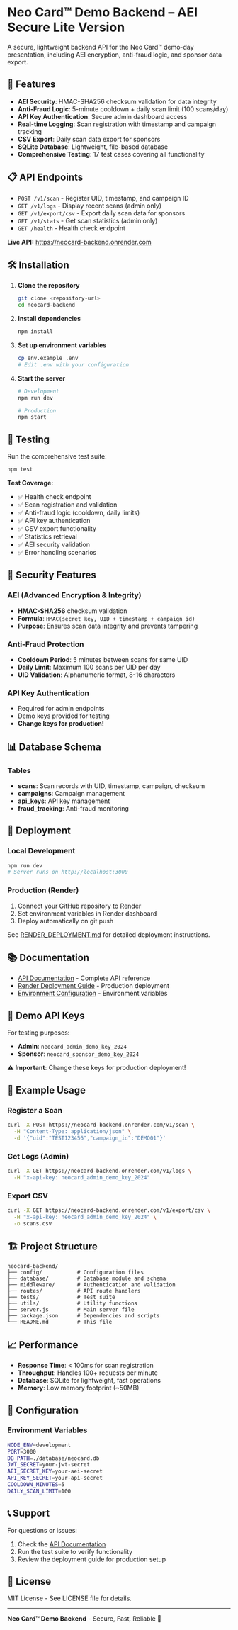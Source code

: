 # Neo Card™ Demo Backend – AEI Secure Lite Version

A secure, lightweight backend API for the Neo Card™ demo-day presentation, including AEI encryption, anti-fraud logic, and sponsor data export.

## 🚀 Features

- **AEI Security**: HMAC-SHA256 checksum validation for data integrity
- **Anti-Fraud Logic**: 5-minute cooldown + daily scan limit (100 scans/day)
- **API Key Authentication**: Secure admin dashboard access
- **Real-time Logging**: Scan registration with timestamp and campaign tracking
- **CSV Export**: Daily scan data export for sponsors
- **SQLite Database**: Lightweight, file-based database
- **Comprehensive Testing**: 17 test cases covering all functionality

## 📋 API Endpoints

- `POST /v1/scan` - Register UID, timestamp, and campaign ID
- `GET /v1/logs` - Display recent scans (admin only)
- `GET /v1/export/csv` - Export daily scan data for sponsors
- `GET /v1/stats` - Get scan statistics (admin only)
- `GET /health` - Health check endpoint

**Live API:** https://neocard-backend.onrender.com

## 🛠️ Installation

1. **Clone the repository**

   ```bash
   git clone <repository-url>
   cd neocard-backend
   ```

2. **Install dependencies**

   ```bash
   npm install
   ```

3. **Set up environment variables**

   ```bash
   cp env.example .env
   # Edit .env with your configuration
   ```

4. **Start the server**

   ```bash
   # Development
   npm run dev

   # Production
   npm start
   ```

## 🧪 Testing

Run the comprehensive test suite:

```bash
npm test
```

**Test Coverage:**

- ✅ Health check endpoint
- ✅ Scan registration and validation
- ✅ Anti-fraud logic (cooldown, daily limits)
- ✅ API key authentication
- ✅ CSV export functionality
- ✅ Statistics retrieval
- ✅ AEI security validation
- ✅ Error handling scenarios

## 🔐 Security Features

### AEI (Advanced Encryption & Integrity)

- **HMAC-SHA256** checksum validation
- **Formula**: `HMAC(secret_key, UID + timestamp + campaign_id)`
- **Purpose**: Ensures scan data integrity and prevents tampering

### Anti-Fraud Protection

- **Cooldown Period**: 5 minutes between scans for same UID
- **Daily Limit**: Maximum 100 scans per UID per day
- **UID Validation**: Alphanumeric format, 8-16 characters

### API Key Authentication

- Required for admin endpoints
- Demo keys provided for testing
- **Change keys for production!**

## 📊 Database Schema

### Tables

- **scans**: Scan records with UID, timestamp, campaign, checksum
- **campaigns**: Campaign management
- **api_keys**: API key management
- **fraud_tracking**: Anti-fraud monitoring

## 🚀 Deployment

### Local Development

```bash
npm run dev
# Server runs on http://localhost:3000
```

### Production (Render)

1. Connect your GitHub repository to Render
2. Set environment variables in Render dashboard
3. Deploy automatically on git push

See [RENDER_DEPLOYMENT.md](./RENDER_DEPLOYMENT.md) for detailed deployment instructions.

## 📚 Documentation

- [API Documentation](./API_DOCUMENTATION.md) - Complete API reference
- [Render Deployment Guide](./RENDER_DEPLOYMENT.md) - Production deployment
- [Environment Configuration](./env.example) - Environment variables

## 🔑 Demo API Keys

For testing purposes:

- **Admin**: `neocard_admin_demo_key_2024`
- **Sponsor**: `neocard_sponsor_demo_key_2024`

**⚠️ Important**: Change these keys for production deployment!

## 📝 Example Usage

### Register a Scan

```bash
curl -X POST https://neocard-backend.onrender.com/v1/scan \
  -H "Content-Type: application/json" \
  -d '{"uid":"TEST123456","campaign_id":"DEMO01"}'
```

### Get Logs (Admin)

```bash
curl -X GET https://neocard-backend.onrender.com/v1/logs \
  -H "x-api-key: neocard_admin_demo_key_2024"
```

### Export CSV

```bash
curl -X GET https://neocard-backend.onrender.com/v1/export/csv \
  -H "x-api-key: neocard_admin_demo_key_2024" \
  -o scans.csv
```

## 🏗️ Project Structure

```
neocard-backend/
├── config/           # Configuration files
├── database/         # Database module and schema
├── middleware/       # Authentication and validation
├── routes/           # API route handlers
├── tests/            # Test suite
├── utils/            # Utility functions
├── server.js         # Main server file
├── package.json      # Dependencies and scripts
└── README.md         # This file
```

## 📈 Performance

- **Response Time**: < 100ms for scan registration
- **Throughput**: Handles 100+ requests per minute
- **Database**: SQLite for lightweight, fast operations
- **Memory**: Low memory footprint (~50MB)

## 🔧 Configuration

### Environment Variables

```bash
NODE_ENV=development
PORT=3000
DB_PATH=./database/neocard.db
JWT_SECRET=your-jwt-secret
AEI_SECRET_KEY=your-aei-secret
API_KEY_SECRET=your-api-secret
COOLDOWN_MINUTES=5
DAILY_SCAN_LIMIT=100
```

## 📞 Support

For questions or issues:

1. Check the [API Documentation](./API_DOCUMENTATION.md)
2. Run the test suite to verify functionality
3. Review the deployment guide for production setup

## 📄 License

MIT License - See LICENSE file for details.

---

**Neo Card™ Demo Backend** - Secure, Fast, Reliable 🚀
